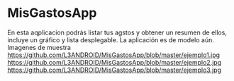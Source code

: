 # MisGastosApp
En esta aqplicacion podrás listar tus agstos y obtener un resumen de ellos, incluye un gráfico y lista desplegable. La aplicación
es de modelo aún.
Imagenes de muestra
https://github.com/L3ANDROID/MisGastosApp/blob/master/ejemplo1.jpg
https://github.com/L3ANDROID/MisGastosApp/blob/master/ejemplo2.jpg
https://github.com/L3ANDROID/MisGastosApp/blob/master/ejemplo3.jpg



